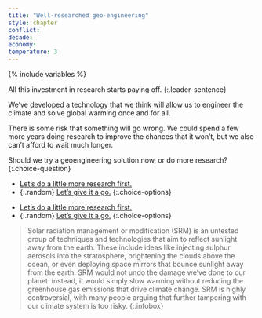 ```yaml
---
title: "Well-researched geo-engineering"
style: chapter
conflict: 
decade: 
economy: 
temperature: 3
---
```


{% include variables %}


All this investment in research starts paying off. 
{:.leader-sentence}

We’ve developed a technology that we think will allow us to engineer the climate and solve global warming once and for all.

There is some risk that something will go wrong. We could spend a few more years doing research to improve the chances that it won’t, but we also can’t afford to wait much longer.

Should we try a geoengineering solution now, or do more research?
{:.choice-question}

<div data-js-var="js-rand-geoengineering3-low" markdown="1" class="hidden">

- [Let’s do a little more research first.](chapter_stalling.html)
- {:.random} [Let’s give it a go.](chapter_chapter_geo-engineering-fail.html)
{:.choice-options}

</div>

<div data-js-var="js-rand-geoengineering3-high" markdown="1" class="hidden">

- [Let’s do a little more research first.](chapter_stalling.html)
- {:.random} [Let’s give it a go.](chapter_global-climate-council.html)
{:.choice-options}

</div>

> Solar radiation management or modification (SRM) is an untested group of techniques and technologies that aim to reflect sunlight away from the earth. These include ideas like injecting sulphur aerosols into the stratosphere, brightening the clouds above the ocean, or even deploying space mirrors that bounce sunlight away from the earth. SRM would not undo the damage we’ve done to our planet: instead, it would simply slow warming without reducing the greenhouse gas emissions that drive climate change. SRM is highly controversial, with many people arguing that further tampering with our climate system is too risky.
{:.infobox}

